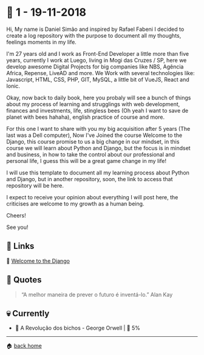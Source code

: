 # :pushpin: 1 - 19-11-2018

Hi, My name is Daniel Simão and inspired by Rafael Fabeni I decided to create a log repository with the purpose to document all my thoughts, feelings moments in my life.

I'm 27 years old and I work as Front-End Developer a little more than five years, currently I work at Luego, living in Mogi das Cruzes / SP, here we develop awesome Digital Projects for big companies like NBS, Agência Africa, 
Repense, LiveAD and more. We Work with several technologies like: Javascript, HTML, CSS, PHP, GIT, MySQL, a little bit of VueJS, React and Ionic.

Okay, now back to daily book, here you probaly will see a bunch of things about my process of learning and strugglings with web development, finances and investments, life, stingless bees (Oh yeah I want to save de planet with bees hahaha), english practice of course and more.

For this one I want to share with you my big acquisition after 5 years (The last was a Dell computer), Now I've Joined the course Welcome to the Django,
this course promise to us a big change in our mindset, in this course we will learn about Python and Django, but the focus is in mindset and business,
in how to take the control about our professional and personal life, I guess this will be a great game change in my life!

I will use this template to document all my learning process about Python and Django, but in another repository, soon, the link to access that repository 
will be here.

I expect to receive your opinion about everything I will post here, the criticises are welcome to my growth as a human being.

Cheers!

See you!

<!--- ## :octocat: -->
## :link: Links

:snake: [Welcome to the Django](https://welcometothedjango.com.br)

## :speech_balloon: Quotes

> “A melhor maneira de prever o futuro é inventá-lo.” Alan Kay
 
## :skull: Currently

* :book: A Revolução dos bichos - George Orwell | :running: 5%

---

:house: [back home](../../../..#home)
